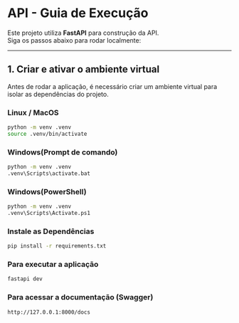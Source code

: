 # API - Guia de Execução

Este projeto utiliza **FastAPI** para construção da API.  
Siga os passos abaixo para rodar localmente:

---

## 1. Criar e ativar o ambiente virtual

Antes de rodar a aplicação, é necessário criar um ambiente virtual para isolar as dependências do projeto.

### Linux / MacOS
```bash
python -m venv .venv
source .venv/bin/activate
```

### Windows(Prompt de comando)
```bash
python -m venv .venv
.venv\Scripts\activate.bat
```
### Windows(PowerShell)
```bash
python -m venv .venv
.venv\Scripts\Activate.ps1
```
### Instale as Dependências
```bash
pip install -r requirements.txt
```
### Para executar a aplicação
```bash
fastapi dev
```
### Para acessar a documentação (Swagger)
```bash
http://127.0.0.1:8000/docs
```




